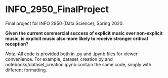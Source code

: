 # INFO_2950_FinalProject
Final project for INFO 2950 (Data Science), Spring 2020.

**Given the current commercial success of explicit music over non-explicit music, is explicit music also more likely to receive stronger critical reception?**

*Note:* All code is provided both in .py and .ipynb files for viewer 
convenience. For example, dataset_creation.py and notebooks/dataset_creation.ipynb
contain the same code, simply with different formatting.